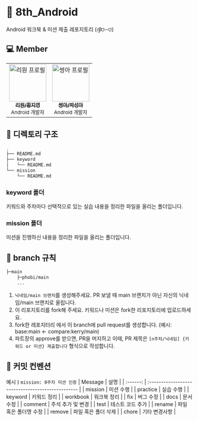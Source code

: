 # 🌌 8th_Android
Android 워크북 &amp; 미션 제출 레포지토리 (ദ്ദി⩌𖥦⩌)

## 💻 Member

<table>
  <tr>
    <td align="center">
      <a href="https://github.com/username1">
        <img src="https://github.com/username1.png" width="100px;" alt="리원 프로필"/>
        <br />
        <sub><b>리원/황지영</b></sub>
      </a>
      <br />
      <sub>Android 개발자</sub>
    </td>
    <td align="center">
      <a href="https://github.com/username2">
        <img src="https://github.com/username2.png" width="100px;" alt="썽아 프로필"/>
        <br />
        <sub><b>썽아/박성아</b></sub>
      </a>
      <br />
      <sub>Android 개발자</sub>
    </td>
  </tr>
</table>

## 📁 디렉토리 구조

```bash
.
├── README.md
├── keyword
│   └── README.md
└── mission
    └── README.md
```

### keyword 폴더

키워드와 주차마다 선택적으로 있는 실습 내용을
정리한 파일을 올리는 폴더입니다.

### mission 폴더

미션을 진행하신 내용을 정리한 파일을 올리는
폴더입니다.

## 🌳 branch 규칙

```bash
├─main
    ├─phobi/main
	...
```

1. `닉네임/main 브랜치`를 생성해주세요. PR 보낼 때 main 브랜치가 아닌 자신의 닉네임/main 브랜치로 올립니다.
2. 이 리포지토리를 fork해 주세요. 키워드나 미션은 fork한 리포지토리에 업로드하세요.
3. fork한 레포지터리 에서 이 branch에 pull request를 생성합니다. (예시: base:main <- compare:kerry/main)
4. 파트장의 approve를 받으면, PR을 머지하고 이때, PR 제목은
   `[n주차/닉네임] {키워드 or 미션} 제출합니다` 형식으로 작성합니다.

## 🔖 커밋 컨벤션

예시 ) `mission: 0주차 미션 인증`
| Message | 설명 |
| :------: | :------------------------------------------------ |
| mission | 미션 수행 |
| practice | 실습 수행 |
| keyword | 키워드 정리 |
| workbook | 워크북 정리 |
| fix | 버그 수정 |
| docs | 문서 수정 |
| comment | 주석 추가 및 변경 |
| test | 테스트 코드 추가 |
| rename | 파일 혹은 폴더명 수정 |
| remove | 파일 혹은 폴더 삭제 |
| chore | 기타 변경사항 |

